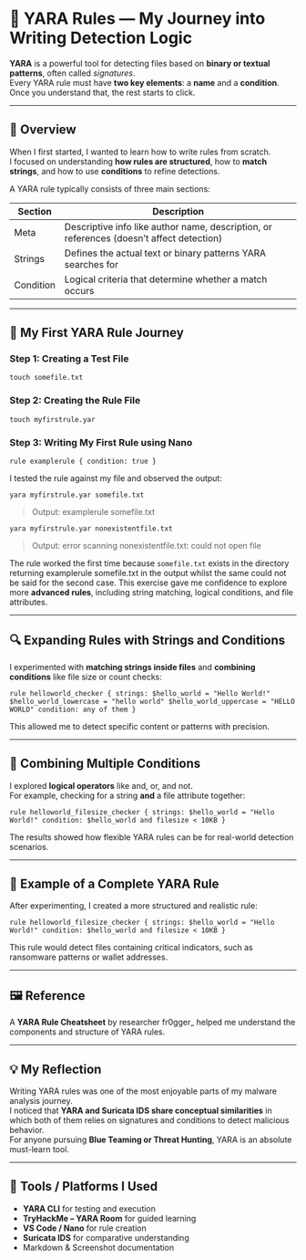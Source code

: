 # 🧩 YARA Rules — My Journey into Writing Detection Logic

**YARA** is a powerful tool for detecting files based on **binary or textual patterns**, often called *signatures*.  
Every YARA rule must have **two key elements**: a **name** and a **condition**. Once you understand that, the rest starts to click.

---

## 🧠 Overview

When I first started, I wanted to learn how to write rules from scratch.  
I focused on understanding **how rules are structured**, how to **match strings**, and how to use **conditions** to refine detections.

A YARA rule typically consists of three main sections:

| Section   | Description                                                                 |
|-----------|-----------------------------------------------------------------------------|
| Meta      | Descriptive info like author name, description, or references (doesn’t affect detection) |
| Strings   | Defines the actual text or binary patterns YARA searches for               |
| Condition | Logical criteria that determine whether a match occurs                     |

---

## 🧩 My First YARA Rule Journey

### Step 1: Creating a Test File

`touch somefile.txt` 

### Step 2: Creating the Rule File

`touch myfirstrule.yar`  

### Step 3: Writing My First Rule using Nano

`rule examplerule {
    condition: true
}`

I tested the rule against my file and observed the output:

`yara myfirstrule.yar somefile.txt`
> Output:
> examplerule somefile.txt

`yara myfirstrule.yar nonexistentfile.txt`
> Output:
> error scanning nonexistentfile.txt: could not open file


The rule worked the first time because `somefile.txt` exists in the directory returning examplerule somefile.txt in the output whilst the same could not be said for the second case. This exercise gave me confidence to explore more **advanced rules**, including string matching, logical conditions, and file attributes.

---

## 🔍 Expanding Rules with Strings and Conditions

I experimented with **matching strings inside files** and **combining conditions** like file size or count checks:

`rule helloworld_checker {
    strings:
        $hello_world = "Hello World!"
        $hello_world_lowercase = "hello world"
        $hello_world_uppercase = "HELLO WORLD"
    condition:
        any of them
}`

This allowed me to detect specific content or patterns with precision.

---

## 🧩 Combining Multiple Conditions

I explored **logical operators** like and, or, and not.  
For example, checking for a string **and** a file attribute together:

`rule helloworld_filesize_checker {
    strings:
        $hello_world = "Hello World!"
    condition:
        $hello_world and filesize < 10KB
}`


The results showed how flexible YARA rules can be for real-world detection scenarios.

---

## 🧬 Example of a Complete YARA Rule

After experimenting, I created a more structured and realistic rule:

`rule helloworld_filesize_checker {
    strings:
        $hello_world = "Hello World!"
    condition:
        $hello_world and filesize < 10KB
}`


This rule would detect files containing critical indicators, such as ransomware patterns or wallet addresses.

---

## 🖼️ Reference

A **YARA Rule Cheatsheet** by researcher fr0gger_ helped me understand the components and structure of YARA rules.

---

## 💡 My Reflection

Writing YARA rules was one of the most enjoyable parts of my malware analysis journey.  
I noticed that **YARA and Suricata IDS share conceptual similarities** in which both of them relies on signatures and conditions to detect malicious behavior.  
For anyone pursuing **Blue Teaming or Threat Hunting**, YARA is an absolute must-learn tool.

---

## 🧰 Tools / Platforms I Used

- **YARA CLI** for testing and execution  
- **TryHackMe – YARA Room** for guided learning  
- **VS Code / Nano** for rule creation  
- **Suricata IDS** for comparative understanding  
- Markdown & Screenshot documentation
